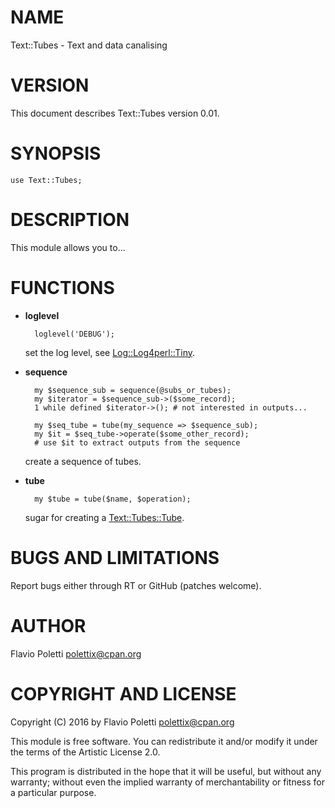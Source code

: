 # NAME

Text::Tubes - Text and data canalising

# VERSION

This document describes Text::Tubes version 0.01.

# SYNOPSIS

    use Text::Tubes;

# DESCRIPTION

This module allows you to...

# FUNCTIONS

- **loglevel**

        loglevel('DEBUG');

    set the log level, see [Log::Log4perl::Tiny](https://metacpan.org/pod/Log::Log4perl::Tiny).

- **sequence**

        my $sequence_sub = sequence(@subs_or_tubes);
        my $iterator = $sequence_sub->($some_record);
        1 while defined $iterator->(); # not interested in outputs...

        my $seq_tube = tube(my_sequence => $sequence_sub);
        my $it = $seq_tube->operate($some_other_record);
        # use $it to extract outputs from the sequence

    create a sequence of tubes.

- **tube**

        my $tube = tube($name, $operation);

    sugar for creating a [Text::Tubes::Tube](https://metacpan.org/pod/Text::Tubes::Tube).

# BUGS AND LIMITATIONS

Report bugs either through RT or GitHub (patches welcome).

# AUTHOR

Flavio Poletti <polettix@cpan.org>

# COPYRIGHT AND LICENSE

Copyright (C) 2016 by Flavio Poletti <polettix@cpan.org>

This module is free software. You can redistribute it and/or modify it
under the terms of the Artistic License 2.0.

This program is distributed in the hope that it will be useful, but
without any warranty; without even the implied warranty of
merchantability or fitness for a particular purpose.
